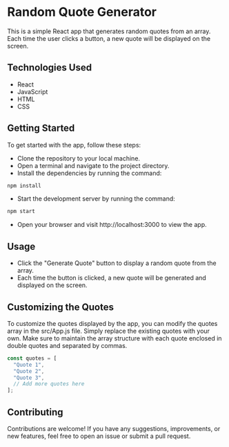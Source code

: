 # Random Quote Generator
This is a simple React app that generates random quotes from an array. Each time the user clicks a button, a new quote will be displayed on the screen.

## Technologies Used
- React
- JavaScript
- HTML
- CSS
## Getting Started
To get started with the app, follow these steps:

- Clone the repository to your local machine.
- Open a terminal and navigate to the project directory.
- Install the dependencies by running the command:
```bash
npm install
```
- Start the development server by running the command:
```bash
npm start
```
- Open your browser and visit http://localhost:3000 to view the app.
## Usage
- Click the "Generate Quote" button to display a random quote from the array.
- Each time the button is clicked, a new quote will be generated and displayed on the screen.
## Customizing the Quotes
To customize the quotes displayed by the app, you can modify the quotes array in the src/App.js file. Simply replace the existing quotes with your own. Make sure to maintain the array structure with each quote enclosed in double quotes and separated by commas.

```jsx
const quotes = [
  "Quote 1",
  "Quote 2",
  "Quote 3",
  // Add more quotes here
];
```
## Contributing
Contributions are welcome! If you have any suggestions, improvements, or new features, feel free to open an issue or submit a pull request.
